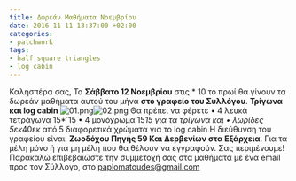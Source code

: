 ```yaml
---
title: Δωρεάν Μαθήματα Νοεμβρίου
date: 2016-11-11 13:37:00 +02:00
categories:
- patchwork
tags:
- half square triangles
- log cabin
---
```


Καλησπέρα σας,
Το **Σάββατο 12 Νοεμβρίου** στις * 10 το πρωί θα γίνουν τα δωρεάν μαθήματα αυτού του μήνα **στο γραφείο του Συλλόγου**.
                 **Τρίγωνα και log cabin**
![01.png](/uploads/01.png)![02.png](/uploads/02.png)
Θα πρέπει να φέρετε 
•	4 λευκά τετράγωνα 15*`15
•	4 μονόχρωμα 15*15 για τα τρίγωνα και
•	λωρίδες 5εκ*40εκ από 5 διαφορετικά χρώματα για το log cabin
Η διεύθυνση του γραφείου είναι: **Ζωοδόχου Πηγής 59 Και Δερβενίων στα Εξάρχεια**.
Για τα μέλη μόνο ή για μη μέλη που θα θέλουν να εγγραφούν.
Σας περιμένουμε!
Παρακαλώ επιβεβαιώστε την συμμετοχή σας στα μαθήματα με ένα email προς τον Σύλλογο, στο paplomatoudes@gmail.com

